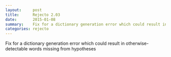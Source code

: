 ```yaml
---
layout:     post
title:      Rejecto 2.03 
date:       2015-01-08
summary:    Fix for a dictionary generation error which could result in otherwise-detectable words missing from... 
categories: rejecto
---
```

Fix for a dictionary generation error which could result in otherwise-detectable words missing from hypotheses
